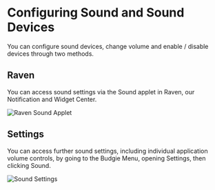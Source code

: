 # Configuring Sound and Sound Devices

You can configure sound devices, change volume and enable / disable devices through two methods.

## Raven

You can access sound settings via the Sound applet in Raven, our Notification and Widget Center.

![Raven Sound Applet](images/help-center/configuration/configuring-sound-and-sound-devices/raven-sound-applet.jpg)

## Settings

You can access further sound settings, including individual application volume controls, by going to the Budgie Menu, opening Settings, then clicking Sound.

![Sound Settings](images/help-center/configuration/configuring-sound-and-sound-devices/sound-settings.jpg)